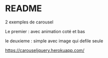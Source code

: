 # README

2 exemples de carousel


Le premier : avec animation coté et bas

le deuxieme : simple avec image qui defile seule


https://carouseljquery.herokuapp.com/
